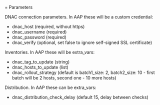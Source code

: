 = Parameters

DNAC connection parameters. In AAP these will be a custom credential:
- dnac_host (required, without https)
- dnac_username (required)
- dnac_password (required)
- dnac_verify (optional, set false to ignore self-signed SSL certificate)

Inventories. In AAP these will be extra_vars:
- dnac_tag_to_update (string)
- dnac_hosts_to_update (list)
- dnac_rollout_strategy (default is batch1_size: 2, batch2_size: 10 - first batch will be 2 hosts, second one - 10 more hosts)

Distribution. In AAP these can be extra_vars:
- dnac_distribution_check_delay (default 15, delay between checks)
